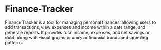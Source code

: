 # Finance-Tracker
Finance Tracker is a tool for managing personal finances, allowing users to add transactions, view expenses and income within a date range, and generate reports. It provides total income, expenses, and net savings or debt, along with visual graphs to analyze financial trends and spending patterns.
